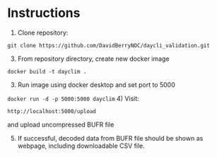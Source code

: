 Instructions 
============

1) Clone repository:
```
git clone https://github.com/DavidBerryNOC/daycli_validation.git
```
3) From repository directory, create new docker image
```
docker build -t dayclim .
```
3) Run image using docker desktop and set port to 5000

``
docker run -d -p 5000:5000 dayclim
``
4) Visit:

    http://localhost:5000/upload

and upload uncompressed BUFR file

5) If successful, decoded data from BUFR file should be shown as webpage,
including downloadable CSV file. 